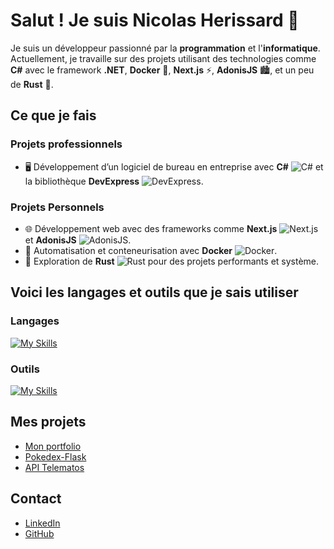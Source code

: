 # Salut ! Je suis Nicolas Herissard 👋

Je suis un développeur passionné par la **programmation** et l'**informatique**. Actuellement, je travaille sur des projets utilisant des technologies comme **C#** avec le framework **.NET**, **Docker** 🐳, **Next.js** ⚡, **AdonisJS** 🏙️, et un peu de **Rust** 🦀.

## Ce que je fais

### Projets professionnels
- 🖥️ Développement d’un logiciel de bureau en entreprise avec **C#** ![C#](https://img.shields.io/badge/C%23-239120?style=flat&logo=c-sharp&logoColor=white) et la bibliothèque **DevExpress** ![DevExpress](https://img.shields.io/badge/DevExpress-FF7200?style=flat&logo=devexpress&logoColor=white).

### Projets Personnels
- 🌐 Développement web avec des frameworks comme **Next.js** ![Next.js](https://img.shields.io/badge/Next.js-000000?style=flat&logo=next.js&logoColor=white) et **AdonisJS** ![AdonisJS](https://img.shields.io/badge/AdonisJS-220052?style=flat&logo=adonisjs&logoColor=white).
- 🐳 Automatisation et conteneurisation avec **Docker** ![Docker](https://img.shields.io/badge/Docker-2496ED?style=flat&logo=docker&logoColor=white).
- 🦀 Exploration de **Rust** ![Rust](https://img.shields.io/badge/Rust-000000?style=flat&logo=rust&logoColor=white) pour des projets performants et système.

## Voici les langages et outils que je sais utiliser

### Langages
[![My Skills](https://skillicons.dev/icons?i=js,ts,html,css,java,react,tailwind,cs,net,flask,mysql,golang,laravel,adonis,nestjs,nextjs,php)](https://skillicons.dev)

### Outils
[![My Skills](https://skillicons.dev/icons?i=docker,github,notion,npm,postman,prisma,visualstudio,vscode,webstorm,phpstorm,idea)](https://skillicons.dev)

## Mes projets

- [Mon portfolio](https://nicolasherissard.github.io)
- [Pokedex-Flask](https://github.com/NicolasHerissard/pokedex-Flask)
- [API Telematos](https://github.com/NicolasHerissard/api-telematos)

## Contact

- [LinkedIn](https://www.linkedin.com/in/nicolas-herissard)
- [GitHub](https://github.com/NicolasHerissard)

